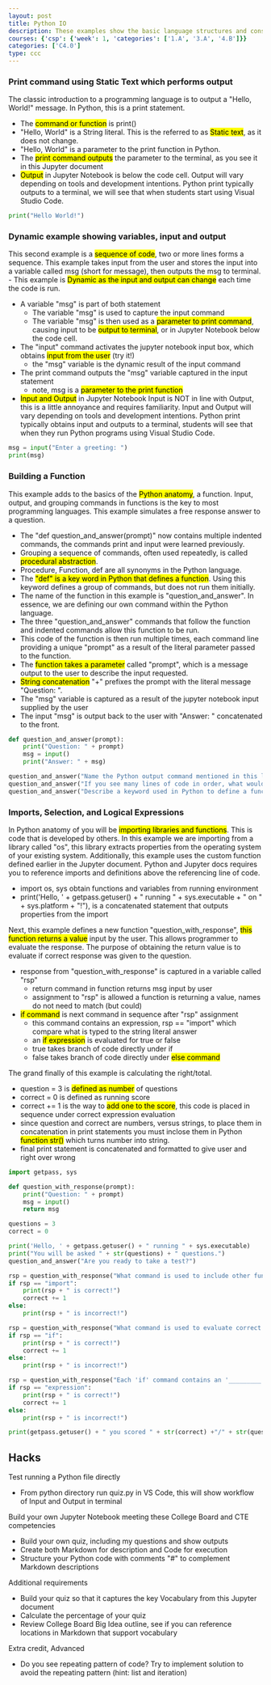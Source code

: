 ```yaml
---
layout: post
title: Python IO
description: These examples show the basic language structures and constructs of Python using input and output (print) commands.
courses: {'csp': {'week': 1, 'categories': ['1.A', '3.A', '4.B']}}
categories: ['C4.0']
type: ccc
---
```


### Print command using Static Text which performs output
The classic introduction to a programming language is to output a "Hello, World!" message.  In Python, this is a print statement.   
- The <mark>command or function</mark> is print()
- "Hello, World" is a String literal. This is the referred to as <mark>Static text</mark>, as it does not change.
- "Hello, World" is a parameter to the print function in Python.
- The <mark>print command outputs</mark> the parameter to the terminal, as you see it in this Jupyter document
- <mark>Output</mark> in Jupyter Notebook is below the code cell.  Output will vary depending on tools and development intentions. Python print typically outputs to a terminal, we will see that when students start using Visual Studio Code.


```python
print("Hello World!")
```

### Dynamic example showing variables, input and output
This second example is a <mark>sequence of code</mark>, two or more lines forms a sequence.  This example takes input from the user and stores the input into a variable called msg (short for message), then outputs the msg to terminal.  - This example is <mark>Dynamic as the input and output can change</mark> each time the code is run.
- A variable "msg" is part of both statement 
    - The variable "msg" is used to capture the input command
    - The variable "msg" is then used as a <mark>parameter to print command</mark>, causing input to be <mark>output to terminal</mark>, or in Jupyter Notebook below the code cell.
- The "input" command activates the jupyter notebook input box, which obtains <mark>input from the user</mark> (try it!)
    - the "msg" variable is the dynamic result of the input command
- The print command outputs the "msg" variable captured in the input statement
    - note, msg is a <mark>parameter to the print function</mark>  
- <mark>Input and Output</mark> in Jupyter Notebook Input is NOT in line with Output, this is a little annoyance and requires familiarity.  Input and Output will vary depending on tools and development intentions. Python print typically obtains input and outputs to a terminal, students will see that when they run Python programs using Visual Studio Code.


```python
msg = input("Enter a greeting: ")
print(msg)
```

### Building a Function
This example adds to the basics of the <mark>Python anatomy</mark>, a function. Input, output, and grouping commands in functions is the key to most programming languages.  This example simulates a free response answer to a question.  
- The "def question_and_answer(prompt)" now contains multiple indented commands,  the commands  print and input were learned previously.
- Grouping a sequence of commands, often used repeatedly, is called <mark>procedural abstraction</mark>.
- Procedure, Function, def are all synonyms in the Python language. 
- The <mark>"def" is a key word in Python that defines a function</mark>.  Using this keyword defines a group of commands, but does not run them initially. 
- The name of the function in this example is "question_and_answer".  In essence, we are defining our own command within the Python language.
- The three "question_and_answer" commands that follow the function and indented commands allow this function to be run.
- This code of the function is then run multiple times, each command line providing a unique "prompt" as a result of the literal parameter passed to the function.
- The <mark>function takes a parameter</mark> called "prompt", which is a message output to the user to describe the input requested.  
- <mark>String concatenation</mark> "+" prefixes the prompt with the literal message "Question: ".
- The "msg" variable is captured as a result of the jupyter notebook input supplied by the user
- The input "msg" is output back to the user with "Answer: " concatenated to the front.


```python
def question_and_answer(prompt):
    print("Question: " + prompt)
    msg = input()
    print("Answer: " + msg)

question_and_answer("Name the Python output command mentioned in this lesson?")
question_and_answer("If you see many lines of code in order, what would College Board call it?")
question_and_answer("Describe a keyword used in Python to define a function?")
```

### Imports, Selection, and Logical Expressions
In Python anatomy of you will be <mark>importing libraries and functions</mark>.  This is code that is developed by others.  In this example we are importing from a library called "os", this library extracts properties from the operating system of your existing system.   Additionally, this example uses the custom function defined earlier in the Jupyter document.  Python and Jupyter docs requires you to reference imports and definitions above the referencing line of code.
- import os, sys obtain functions and variables from running environment
- print('Hello, ' + getpass.getuser() + " running " + sys.executable + " on " + sys.platform + "!"), is a concatenated statement that outputs properties from the import

Next, this example defines a new function "question_with_response", <mark>this function returns a value</mark> input by the user.  This allows programmer to evaluate the response.  The purpose of obtaining the return value is to evaluate if correct response was given to the question.
- response from "question_with_response" is captured in a variable called "rsp"
    - return command in function returns msg input by user
    - assignment to "rsp" is allowed a function is returning a value, names do not need to match (but could)
- <mark>if command</mark> is next command in sequence after "rsp" assignment
   - this command contains an expression, rsp == "import" which compare what is typed to the string literal answer
   - an <mark>if expression</mark> is evaluated for true or false
   - true takes branch of code directly under if
   - false takes branch of code directly under <mark>else command</mark>

The grand finally of this example is calculating the right/total.
- question = 3 is <mark>defined as number</mark> of questions
- correct = 0 is defined as running score
- correct += 1 is the way to <mark>add one to the score</mark>, this code is placed in sequence under correct expression evaluation
- since question and correct are numbers, versus strings, to place them in concatenation in print statements you must inclose them in Python <mark>function str()</mark> which turns number into string.
- final print statement is concatenated and formatted to give user and right over wrong


```python
import getpass, sys

def question_with_response(prompt):
    print("Question: " + prompt)
    msg = input()
    return msg

questions = 3
correct = 0

print('Hello, ' + getpass.getuser() + " running " + sys.executable)
print("You will be asked " + str(questions) + " questions.")
question_and_answer("Are you ready to take a test?")

rsp = question_with_response("What command is used to include other functions that were previously developed?")
if rsp == "import":
    print(rsp + " is correct!")
    correct += 1
else:
    print(rsp + " is incorrect!")

rsp = question_with_response("What command is used to evaluate correct or incorrect response in this example?")
if rsp == "if":
    print(rsp + " is correct!")
    correct += 1
else:
    print(rsp + " is incorrect!")

rsp = question_with_response("Each 'if' command contains an '_________' to determine a true or false condition?")
if rsp == "expression":
    print(rsp + " is correct!")
    correct += 1
else:
    print(rsp + " is incorrect!")

print(getpass.getuser() + " you scored " + str(correct) +"/" + str(questions))
```

## Hacks
Test running a Python file directly
- From python directory run quiz.py in VS Code, this will show workflow of Input and Output in terminal

Build your own Jupyter Notebook meeting these College Board and CTE competencies
- Build your own quiz, including my questions and show outputs
- Create both Markdown for description and Code for execution
- Structure your Python code with comments "#" to complement Markdown descriptions

Additional requirements
- Build your quiz so that it captures the key Vocabulary from this Jupyter document
- Calculate the percentage of your quiz
- Review College Board Big Idea outline, see if you can reference locations in Markdown that support vocabulary

Extra credit, Advanced
- Do you see repeating pattern of code?  Try to implement solution to avoid the repeating pattern (hint: list and iteration)
